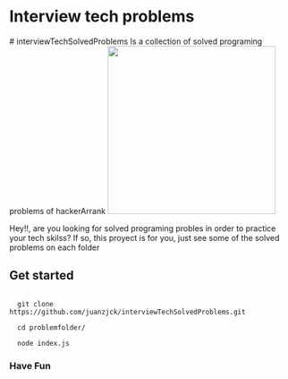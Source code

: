 
<h1>Interview tech problems</h1>
# interviewTechSolvedProblems
Is a collection of solved programing problems  of hackerArrank


<img width="300px" src="https://hrcdn.net/community-frontend/assets/brand/logo-new-white-green-a5cb16e0ae.svg">

<p>
  Hey!!, are you looking for solved programing probles in order to practice your tech skilss?
  If so, this proyect is for you, just see some of the solved problems on each folder
</p>

<h2>
  Get started
</h2>

<code>
  git clone https://github.com/juanzjck/interviewTechSolvedProblems.git
</code>
<code>
  cd problemfolder/
</code>
<code>
  node index.js
</code>
<h3>Have Fun </h3>
